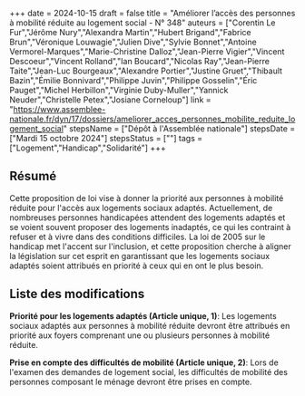 +++
date = 2024-10-15
draft = false
title = "Améliorer l’accès des personnes à mobilité réduite au logement social - N° 348"
auteurs = ["Corentin Le Fur","Jérôme Nury","Alexandra Martin","Hubert Brigand","Fabrice Brun","Véronique Louwagie","Julien Dive","Sylvie Bonnet","Antoine Vermorel-Marques","Marie-Christine Dalloz","Jean-Pierre Vigier","Vincent Descoeur","Vincent Rolland","Ian Boucard","Nicolas Ray","Jean-Pierre Taite","Jean-Luc Bourgeaux","Alexandre Portier","Justine Gruet","Thibault Bazin","Émilie Bonnivard","Philippe Juvin","Philippe Gosselin","Éric Pauget","Michel Herbillon","Virginie Duby-Muller","Yannick Neuder","Christelle Petex","Josiane Corneloup"]
link = "https://www.assemblee-nationale.fr/dyn/17/dossiers/ameliorer_acces_personnes_mobilite_reduite_logement_social"
stepsName = ["Dépôt à l'Assemblée nationale"]
stepsDate = ["Mardi 15 octobre 2024"]
stepsStatus = [""]
tags = ["Logement","Handicap","Solidarité"]
+++

## Résumé

Cette proposition de loi vise à donner la priorité aux personnes à mobilité réduite pour l'accès aux logements sociaux adaptés. Actuellement, de nombreuses personnes handicapées attendent des logements adaptés et se voient souvent proposer des logements inadaptés, ce qui les contraint à refuser et à vivre dans des conditions difficiles. La loi de 2005 sur le handicap met l'accent sur l'inclusion, et cette proposition cherche à aligner la législation sur cet esprit en garantissant que les logements sociaux adaptés soient attribués en priorité à ceux qui en ont le plus besoin.

## Liste des modifications

**Priorité pour les logements adaptés (Article unique, 1)**: Les logements sociaux adaptés aux personnes à mobilité réduite devront être attribués en priorité aux foyers comprenant une ou plusieurs personnes à mobilité réduite.

**Prise en compte des difficultés de mobilité (Article unique, 2)**: Lors de l'examen des demandes de logement social, les difficultés de mobilité des personnes composant le ménage devront être prises en compte.
